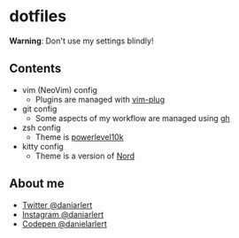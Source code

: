 # dotfiles

**Warning**: Don't use my settings blindly!  

## Contents

- vim (NeoVim) config
	- Plugins are managed with [vim-plug](https://github.com/junegunn/vim-plug)
- git config
	- Some aspects of my workflow are managed using [gh](https://cli.github.com/)
- zsh config
	- Theme is [powerlevel10k](https://github.com/romkatv/powerlevel10k)
- kitty config
	- Theme is a version of [Nord](https://www.nordtheme.com/)

## About me

- [Twitter @daniarlert](https://twitter.com/daniarlert)
- [Instagram @daniarlert](https://www.instagram.com/daniarlert/)
- [Codepen @danielarlert](https://codepen.io/danielarlert)
